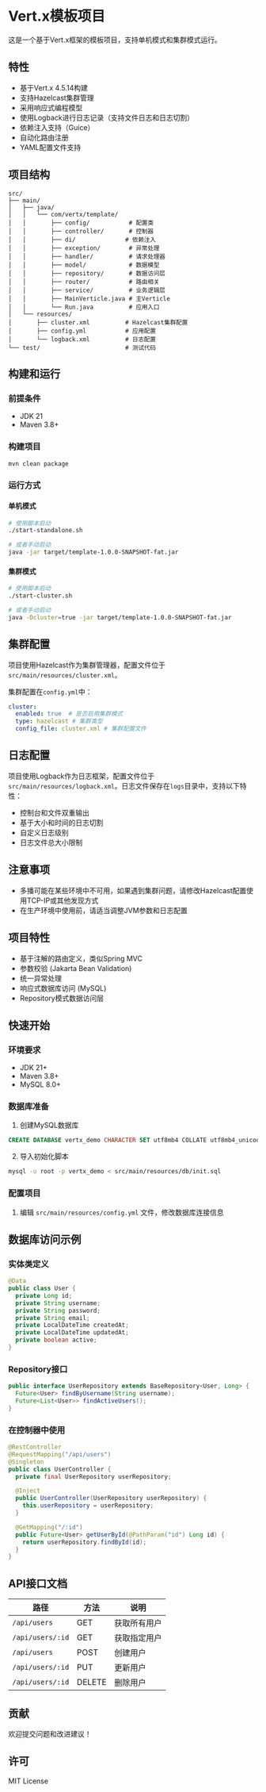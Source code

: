 # Vert.x模板项目

这是一个基于Vert.x框架的模板项目，支持单机模式和集群模式运行。

## 特性

- 基于Vert.x 4.5.14构建
- 支持Hazelcast集群管理
- 采用响应式编程模型
- 使用Logback进行日志记录（支持文件日志和日志切割）
- 依赖注入支持（Guice）
- 自动化路由注册
- YAML配置文件支持

## 项目结构

```
src/
├── main/
│   ├── java/
│   │   └── com/vertx/template/
│   │       ├── config/           # 配置类
│   │       ├── controller/       # 控制器
│   │       ├── di/              # 依赖注入
│   │       ├── exception/        # 异常处理
│   │       ├── handler/          # 请求处理器
│   │       ├── model/            # 数据模型
│   │       ├── repository/       # 数据访问层
│   │       ├── router/           # 路由相关
│   │       ├── service/          # 业务逻辑层
│   │       ├── MainVerticle.java # 主Verticle
│   │       └── Run.java          # 应用入口
│   └── resources/
│       ├── cluster.xml          # Hazelcast集群配置
│       ├── config.yml           # 应用配置
│       └── logback.xml          # 日志配置
└── test/                        # 测试代码
```

## 构建和运行

### 前提条件

- JDK 21
- Maven 3.8+

### 构建项目

```bash
mvn clean package
```

### 运行方式

#### 单机模式

```bash
# 使用脚本启动
./start-standalone.sh

# 或者手动启动
java -jar target/template-1.0.0-SNAPSHOT-fat.jar
```

#### 集群模式

```bash
# 使用脚本启动
./start-cluster.sh

# 或者手动启动
java -Dcluster=true -jar target/template-1.0.0-SNAPSHOT-fat.jar
```

## 集群配置

项目使用Hazelcast作为集群管理器，配置文件位于`src/main/resources/cluster.xml`。

集群配置在`config.yml`中：

```yaml
cluster:
  enabled: true  # 是否启用集群模式
  type: hazelcast # 集群类型
  config_file: cluster.xml # 集群配置文件
```

## 日志配置

项目使用Logback作为日志框架，配置文件位于`src/main/resources/logback.xml`。日志文件保存在`logs`目录中，支持以下特性：

- 控制台和文件双重输出
- 基于大小和时间的日志切割
- 自定义日志级别
- 日志文件总大小限制

## 注意事项

- 多播可能在某些环境中不可用，如果遇到集群问题，请修改Hazelcast配置使用TCP-IP或其他发现方式
- 在生产环境中使用前，请适当调整JVM参数和日志配置

## 项目特性

- 基于注解的路由定义，类似Spring MVC
- 参数校验 (Jakarta Bean Validation)
- 统一异常处理
- 响应式数据库访问 (MySQL)
- Repository模式数据访问层

## 快速开始

### 环境要求

- JDK 21+
- Maven 3.8+
- MySQL 8.0+

### 数据库准备

1. 创建MySQL数据库
```sql
CREATE DATABASE vertx_demo CHARACTER SET utf8mb4 COLLATE utf8mb4_unicode_ci;
```

2. 导入初始化脚本
```bash
mysql -u root -p vertx_demo < src/main/resources/db/init.sql
```

### 配置项目

1. 编辑 `src/main/resources/config.yml` 文件，修改数据库连接信息

## 数据库访问示例

### 实体类定义

```java
@Data
public class User {
  private Long id;
  private String username;
  private String password;
  private String email;
  private LocalDateTime createdAt;
  private LocalDateTime updatedAt;
  private boolean active;
}
```

### Repository接口

```java
public interface UserRepository extends BaseRepository<User, Long> {
  Future<User> findByUsername(String username);
  Future<List<User>> findActiveUsers();
}
```

### 在控制器中使用

```java
@RestController
@RequestMapping("/api/users")
@Singleton
public class UserController {
  private final UserRepository userRepository;

  @Inject
  public UserController(UserRepository userRepository) {
    this.userRepository = userRepository;
  }

  @GetMapping("/:id")
  public Future<User> getUserById(@PathParam("id") Long id) {
    return userRepository.findById(id);
  }
}
```

## API接口文档

| 路径             | 方法   | 说明         |
| ---------------- | ------ | ------------ |
| `/api/users`     | GET    | 获取所有用户 |
| `/api/users/:id` | GET    | 获取指定用户 |
| `/api/users`     | POST   | 创建用户     |
| `/api/users/:id` | PUT    | 更新用户     |
| `/api/users/:id` | DELETE | 删除用户     |

## 贡献

欢迎提交问题和改进建议！

## 许可

MIT License
